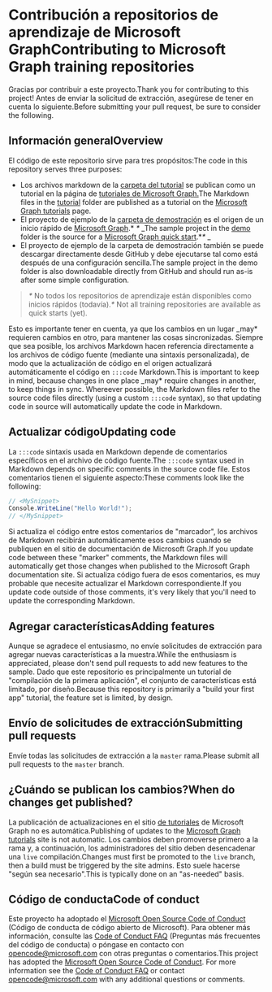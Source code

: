 # <a name="contributing-to-microsoft-graph-training-repositories"></a><span data-ttu-id="c4e54-101">Contribución a repositorios de aprendizaje de Microsoft Graph</span><span class="sxs-lookup"><span data-stu-id="c4e54-101">Contributing to Microsoft Graph training repositories</span></span>

<span data-ttu-id="c4e54-102">Gracias por contribuir a este proyecto.</span><span class="sxs-lookup"><span data-stu-id="c4e54-102">Thank you for contributing to this project!</span></span> <span data-ttu-id="c4e54-103">Antes de enviar la solicitud de extracción, asegúrese de tener en cuenta lo siguiente.</span><span class="sxs-lookup"><span data-stu-id="c4e54-103">Before submitting your pull request, be sure to consider the following.</span></span>

## <a name="overview"></a><span data-ttu-id="c4e54-104">Información general</span><span class="sxs-lookup"><span data-stu-id="c4e54-104">Overview</span></span>

<span data-ttu-id="c4e54-105">El código de este repositorio sirve para tres propósitos:</span><span class="sxs-lookup"><span data-stu-id="c4e54-105">The code in this repository serves three purposes:</span></span>

- <span data-ttu-id="c4e54-106">Los archivos markdown de la [carpeta del tutorial](/tutorial) se publican como un tutorial en la página de [tutoriales de Microsoft Graph.](https://docs.microsoft.com/graph/tutorials)</span><span class="sxs-lookup"><span data-stu-id="c4e54-106">The Markdown files in the [tutorial](/tutorial) folder are published as a tutorial on the [Microsoft Graph tutorials](https://docs.microsoft.com/graph/tutorials) page.</span></span>
- <span data-ttu-id="c4e54-107">El proyecto de ejemplo de la [carpeta de demostración](/demo) es el origen de un inicio rápido de [Microsoft Graph](https://developer.microsoft.com/graph/quick-start).\* *\** _</span><span class="sxs-lookup"><span data-stu-id="c4e54-107">The sample project in the [demo](/demo) folder is the source for a [Microsoft Graph quick start](https://developer.microsoft.com/graph/quick-start).\**\** _</span></span>
- <span data-ttu-id="c4e54-108">El proyecto de ejemplo de la carpeta de demostración también se puede descargar directamente desde GitHub y debe ejecutarse tal como está después de una configuración sencilla.</span><span class="sxs-lookup"><span data-stu-id="c4e54-108">The sample project in the demo folder is also downloadable directly from GitHub and should run as-is after some simple configuration.</span></span>

> <span data-ttu-id="c4e54-109">_*\**_ No todos los repositorios de aprendizaje están disponibles como inicios rápidos (todavía).</span><span class="sxs-lookup"><span data-stu-id="c4e54-109">_*\**_ Not all training repositories are available as quick starts (yet).</span></span>

<span data-ttu-id="c4e54-110">Esto es importante tener en cuenta, ya que los cambios en un lugar _may\* requieren cambios en otro, para mantener las cosas sincronizadas. Siempre que sea posible, los archivos Markdown hacen referencia directamente a los archivos de código fuente (mediante una sintaxis personalizada), de modo que la actualización de código en el origen actualizará automáticamente el código en `:::code` Markdown.</span><span class="sxs-lookup"><span data-stu-id="c4e54-110">This is important to keep in mind, because changes in one place _may\* require changes in another, to keep things in sync. Whereever possible, the Markdown files refer to the source code files directly (using a custom `:::code` syntax), so that updating code in source will automatically update the code in Markdown.</span></span>

## <a name="updating-code"></a><span data-ttu-id="c4e54-111">Actualizar código</span><span class="sxs-lookup"><span data-stu-id="c4e54-111">Updating code</span></span>

<span data-ttu-id="c4e54-112">La `:::code` sintaxis usada en Markdown depende de comentarios específicos en el archivo de código fuente.</span><span class="sxs-lookup"><span data-stu-id="c4e54-112">The `:::code` syntax used in Markdown depends on specific comments in the source code file.</span></span> <span data-ttu-id="c4e54-113">Estos comentarios tienen el siguiente aspecto:</span><span class="sxs-lookup"><span data-stu-id="c4e54-113">These comments look like the following:</span></span>

```csharp
// <MySnippet>
Console.WriteLine("Hello World!");
// </MySnippet>
```

<span data-ttu-id="c4e54-114">Si actualiza el código entre estos comentarios de "marcador", los archivos de Markdown recibirán automáticamente esos cambios cuando se publiquen en el sitio de documentación de Microsoft Graph.</span><span class="sxs-lookup"><span data-stu-id="c4e54-114">If you update code between these "marker" comments, the Markdown files will automatically get those changes when published to the Microsoft Graph documentation site.</span></span> <span data-ttu-id="c4e54-115">Si actualiza código fuera de esos comentarios, es muy probable que necesite actualizar el Markdown correspondiente.</span><span class="sxs-lookup"><span data-stu-id="c4e54-115">If you update code outside of those comments, it's very likely that you'll need to update the corresponding Markdown.</span></span>

## <a name="adding-features"></a><span data-ttu-id="c4e54-116">Agregar características</span><span class="sxs-lookup"><span data-stu-id="c4e54-116">Adding features</span></span>

<span data-ttu-id="c4e54-117">Aunque se agradece el entusiasmo, no envíe solicitudes de extracción para agregar nuevas características a la muestra.</span><span class="sxs-lookup"><span data-stu-id="c4e54-117">While the enthusiasm is appreciated, please don't send pull requests to add new features to the sample.</span></span> <span data-ttu-id="c4e54-118">Dado que este repositorio es principalmente un tutorial de "compilación de la primera aplicación", el conjunto de características está limitado, por diseño.</span><span class="sxs-lookup"><span data-stu-id="c4e54-118">Because this repository is primarily a "build your first app" tutorial, the feature set is limited, by design.</span></span>

## <a name="submitting-pull-requests"></a><span data-ttu-id="c4e54-119">Envío de solicitudes de extracción</span><span class="sxs-lookup"><span data-stu-id="c4e54-119">Submitting pull requests</span></span>

<span data-ttu-id="c4e54-120">Envíe todas las solicitudes de extracción a la `master` rama.</span><span class="sxs-lookup"><span data-stu-id="c4e54-120">Please submit all pull requests to the `master` branch.</span></span>

## <a name="when-do-changes-get-published"></a><span data-ttu-id="c4e54-121">¿Cuándo se publican los cambios?</span><span class="sxs-lookup"><span data-stu-id="c4e54-121">When do changes get published?</span></span>

<span data-ttu-id="c4e54-122">La publicación de actualizaciones en el sitio [de tutoriales](https://docs.microsoft.com/graph/tutorials) de Microsoft Graph no es automática.</span><span class="sxs-lookup"><span data-stu-id="c4e54-122">Publishing of updates to the [Microsoft Graph tutorials](https://docs.microsoft.com/graph/tutorials) site is not automatic.</span></span> <span data-ttu-id="c4e54-123">Los cambios deben promoverse primero a la rama y, a continuación, los administradores del sitio deben desencadenar una `live` compilación.</span><span class="sxs-lookup"><span data-stu-id="c4e54-123">Changes must first be promoted to the `live` branch, then a build must be triggered by the site admins.</span></span> <span data-ttu-id="c4e54-124">Esto suele hacerse "según sea necesario".</span><span class="sxs-lookup"><span data-stu-id="c4e54-124">This is typically done on an "as-needed" basis.</span></span>

## <a name="code-of-conduct"></a><span data-ttu-id="c4e54-125">Código de conducta</span><span class="sxs-lookup"><span data-stu-id="c4e54-125">Code of conduct</span></span>

<span data-ttu-id="c4e54-p106">Este proyecto ha adoptado el [Microsoft Open Source Code of Conduct](https://opensource.microsoft.com/codeofconduct/) (Código de conducta de código abierto de Microsoft). Para obtener más información, consulte las [Code of Conduct FAQ](https://opensource.microsoft.com/codeofconduct/faq/) (Preguntas más frecuentes del código de conducta) o póngase en contacto con [opencode@microsoft.com](mailto:opencode@microsoft.com) con otras preguntas o comentarios.</span><span class="sxs-lookup"><span data-stu-id="c4e54-p106">This project has adopted the [Microsoft Open Source Code of Conduct](https://opensource.microsoft.com/codeofconduct/). For more information see the [Code of Conduct FAQ](https://opensource.microsoft.com/codeofconduct/faq/) or contact [opencode@microsoft.com](mailto:opencode@microsoft.com) with any additional questions or comments.</span></span>
